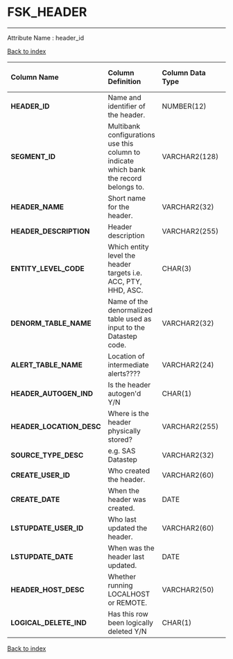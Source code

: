# FSK_HEADER

---

Attribute Name :   header_id

[Back to index](./index.md)

| Column Name              | Column Definition                                                                      | Column Data Type   | Column Null Option   | PK   | FK   |
|:-------------------------|:---------------------------------------------------------------------------------------|:-------------------|:---------------------|:-----|:-----|
| **HEADER_ID**            | Name and identifier of the header.                                                     | NUMBER(12)         | Not Null             | Yes  | No   |
| **SEGMENT_ID**           | Multibank configurations use this column to indicate which bank the record belongs to. | VARCHAR2(128)      | Not Null             | Yes  | No   |
| **HEADER_NAME**          | Short name for the header.                                                             | VARCHAR2(32)       | Not Null             | No   | No   |
| **HEADER_DESCRIPTION**   | Header description                                                                     | VARCHAR2(255)      | Not Null             | No   | No   |
| **ENTITY_LEVEL_CODE**    | Which entity level the header targets i.e. ACC, PTY, HHD, ASC.                         | CHAR(3)            | Not Null             | No   | No   |
| **DENORM_TABLE_NAME**    | Name of the denormalized table used as input to the Datastep code.                     | VARCHAR2(32)       | Null                 | No   | No   |
| **ALERT_TABLE_NAME**     | Location of intermediate alerts????                                                    | VARCHAR2(24)       | Not Null             | No   | No   |
| **HEADER_AUTOGEN_IND**   | Is the header autogen'd Y/N                                                            | CHAR(1)            | Not Null             | No   | No   |
| **HEADER_LOCATION_DESC** | Where is the header physically stored?                                                 | VARCHAR2(255)      | Null                 | No   | No   |
| **SOURCE_TYPE_DESC**     | e.g. SAS Datastep                                                                      | VARCHAR2(32)       | Not Null             | No   | No   |
| **CREATE_USER_ID**       | Who created the header.                                                                | VARCHAR2(60)       | Not Null             | No   | No   |
| **CREATE_DATE**          | When the header was created.                                                           | DATE               | Not Null             | No   | No   |
| **LSTUPDATE_USER_ID**    | Who last updated the header.                                                           | VARCHAR2(60)       | Null                 | No   | No   |
| **LSTUPDATE_DATE**       | When was the header last updated.                                                      | DATE               | Null                 | No   | No   |
| **HEADER_HOST_DESC**     | Whether running LOCALHOST or REMOTE.                                                   | VARCHAR2(50)       | Not Null             | No   | No   |
| **LOGICAL_DELETE_IND**   | Has this row been logically deleted Y/N                                                | CHAR(1)            | Not Null             | No   | No   |

[Back to index](./index.md)